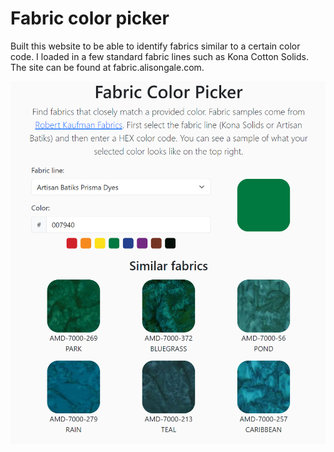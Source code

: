 # Fabric color picker

Built this website to be able to identify fabrics similar to a certain color
code. I loaded in a few standard fabric lines such as Kona Cotton Solids. The
site can be found at fabric.alisongale.com.

![Fabric color picker](fabric_color_picker.png)